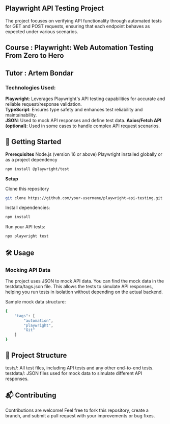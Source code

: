 ## Playwright API Testing Project

The project focuses on verifying API functionality through automated tests for GET and POST requests, ensuring that each endpoint behaves as expected under various scenarios.


## Course : Playwright: Web Automation Testing From Zero to Hero

## Tutor : Artem Bondar


### Technologies Used:
**Playwright**: Leverages Playwright's API testing capabilities for accurate and reliable request/response validation.\
**TypeScript**: Ensures type safety and enhances test reliability and maintainability.\
**JSON**: Used to mock API responses and define test data.
**Axios/Fetch API (optional)**: Used in some cases to handle complex API request scenarios.


## 🚀 Getting Started
**Prerequisites**
Node.js (version 16 or above)
Playwright installed globally or as a project dependency

``` bash
npm install @playwright/test
```

**Setup**

Clone this repository
``` bash
git clone https://github.com/your-username/playwright-api-testing.git
```

Install dependencies:
``` bash
npm install
```

Run your API tests:
``` bash
npx playwright test
```

## 🛠 Usage
### Mocking API Data
The project uses JSON to mock API data. You can find the mock data in the testdata/tags.json file. This allows the tests to simulate API responses, helping you run tests in isolation without depending on the actual backend.

Sample mock data structure:
``` bash
{
    "tags": [
        "automation",
        "playwright",
        "Git"
    ]
}
```

## 📂 Project Structure
tests/: All test files, including API tests and any other end-to-end tests.\
testdata/: JSON files used for mock data to simulate different API responses.

## 📬 Contributing
Contributions are welcome! Feel free to fork this repository, create a branch, and submit a pull request with your improvements or bug fixes.
